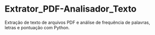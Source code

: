 # Extrator_PDF-Analisador_Texto
Extração de texto de arquivos PDF e análise de frequência de palavras, letras e pontuação com Python.

